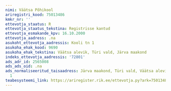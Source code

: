 ```yaml
---
nimi: Väätsa Põhikool
ariregistri_kood: 75013486
kmkr_nr: ''
ettevotja_staatus: R
ettevotja_staatus_tekstina: Registrisse kantud
ettevotja_esmakande_kpv: 16.10.2000
ettevotja_aadress: .na
asukoht_ettevotja_aadressis: Kooli tn 1
asukoha_ehak_kood: 9690
asukoha_ehak_tekstina: Väätsa alevik, Türi vald, Järva maakond
indeks_ettevotja_aadressis: '72801'
ads_adr_id: 2565008
ads_ads_oid: .na
ads_normaliseeritud_taisaadress: Järva maakond, Türi vald, Väätsa alevik, Kooli tn
  1
teabesysteemi_link: https://ariregister.rik.ee/ettevotja.py?ark=75013486&ref=rekvisiidid
---
```

